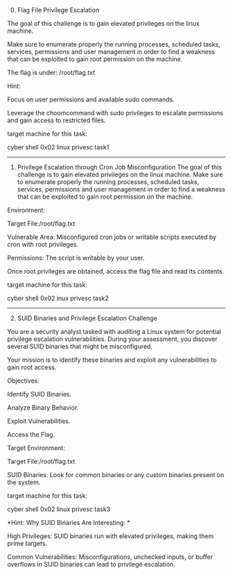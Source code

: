 0. Flag File Privilege Escalation

The goal of this challenge is to gain elevated privileges on the linux machine.

Make sure to enumerate properly the running processes, scheduled tasks, services, permissions and user management in order to find a weakness that can be exploited to gain root permission on the machine.

The flag is under: /root/flag.txt

Hint:

Focus on user permissions and available sudo commands.

Leverage the choomcommand with sudo privileges to escalate permissions and gain access to restricted files.

target machine for this task:

cyber shell 0x02 linux privesc task1

-------------------------------------------------------------------------------------------------

1. Privilege Escalation through Cron Job Misconfiguration
The goal of this challenge is to gain elevated privileges on the linux machine. Make sure to enumerate properly the running processes, scheduled tasks, services, permissions and user management in order to find a weakness that can be exploited to gain root permission on the machine.

Environment:

Target File:/root/flag.txt

Vulnerable Area: Misconfigured cron jobs or writable scripts executed by cron with root privileges.

Permissions: The script is writable by your user.

Once root privileges are obtained, access the flag file and read its contents.

target machine for this task:

cyber shell 0x02 inux privesc task2

-------------------------------------------------------------------------------------------------

2. SUID Binaries and Privilege Escalation Challenge

You are a security analyst tasked with auditing a Linux system for potential privilege escalation vulnerabilities. During your assessment, you discover several SUID binaries that might be misconfigured.

Your mission is to identify these binaries and exploit any vulnerabilities to gain root access.

Objectives:

Identify SUID Binaries.

Analyze Binary Behavior.

Exploit Vulnerabilities.

Access the Flag.

Target Environment:

Target File:/root/flag.txt

SUID Binaries: Look for common binaries or any custom binaries present on the system.

target machine for this task:

cyber shell 0x02 linux privesc task3

*Hint: Why SUID Binaries Are Interesting: *

High Privileges: SUID binaries run with elevated privileges, making them prime targets.

Common Vulnerabilities: Misconfigurations, unchecked inputs, or buffer overflows in SUID binaries can lead to privilege escalation.
